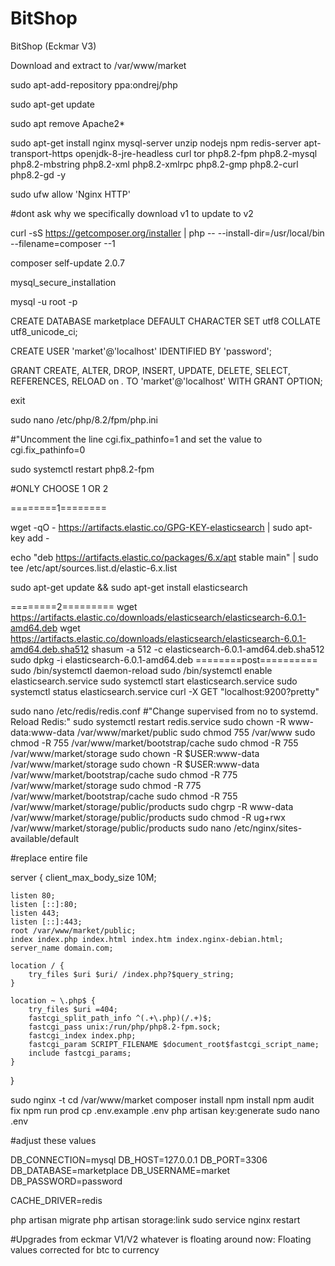 # BitShop
BitShop (Eckmar V3)

Download and extract to /var/www/market

sudo apt-add-repository ppa:ondrej/php

sudo apt-get update

sudo apt remove Apache2*

sudo apt-get install nginx mysql-server unzip nodejs npm redis-server apt-transport-https openjdk-8-jre-headless curl tor php8.2-fpm php8.2-mysql php8.2-mbstring php8.2-xml php8.2-xmlrpc php8.2-gmp php8.2-curl php8.2-gd -y

sudo ufw allow 'Nginx HTTP'

#dont ask why we specifically download v1 to update to v2

curl -sS https://getcomposer.org/installer | php -- --install-dir=/usr/local/bin --filename=composer --1

composer self-update 2.0.7

mysql_secure_installation

mysql -u root -p

CREATE DATABASE marketplace DEFAULT CHARACTER SET utf8 COLLATE utf8_unicode_ci;

CREATE USER 'market'@'localhost' IDENTIFIED BY 'password';

GRANT CREATE, ALTER, DROP, INSERT, UPDATE, DELETE, SELECT, REFERENCES, RELOAD on *.* TO 'market'@'localhost' WITH GRANT OPTION;

exit

sudo nano /etc/php/8.2/fpm/php.ini

#"Uncomment the line cgi.fix_pathinfo=1 and set the value to cgi.fix_pathinfo=0

sudo systemctl restart php8.2-fpm

#ONLY CHOOSE 1 OR 2

========1========

wget -qO - https://artifacts.elastic.co/GPG-KEY-elasticsearch | sudo apt-key add -

echo "deb https://artifacts.elastic.co/packages/6.x/apt stable main" | sudo tee /etc/apt/sources.list.d/elastic-6.x.list

sudo apt-get update && sudo apt-get install elasticsearch

========2=========
wget https://artifacts.elastic.co/downloads/elasticsearch/elasticsearch-6.0.1-amd64.deb
wget https://artifacts.elastic.co/downloads/elasticsearch/elasticsearch-6.0.1-amd64.deb.sha512
shasum -a 512 -c elasticsearch-6.0.1-amd64.deb.sha512 
sudo dpkg -i elasticsearch-6.0.1-amd64.deb
========post==========
sudo /bin/systemctl daemon-reload
sudo /bin/systemctl enable elasticsearch.service
sudo systemctl start elasticsearch.service
sudo systemctl status elasticsearch.service
curl -X GET "localhost:9200?pretty"

sudo nano /etc/redis/redis.conf
#"Change supervised from no to systemd. Reload Redis:"
sudo systemctl restart redis.service
sudo chown -R www-data:www-data /var/www/market/public
sudo chmod 755 /var/www
sudo chmod -R 755 /var/www/market/bootstrap/cache
sudo chmod -R 755 /var/www/market/storage
sudo chown -R $USER:www-data /var/www/market/storage
sudo chown -R $USER:www-data /var/www/market/bootstrap/cache
sudo chmod -R 775 /var/www/market/storage
sudo chmod -R 775 /var/www/market/bootstrap/cache
sudo chmod -R 755 /var/www/market/storage/public/products
sudo chgrp -R www-data /var/www/market/storage/public/products
sudo chmod -R ug+rwx /var/www/market/storage/public/products
sudo nano /etc/nginx/sites-available/default

#replace entire file

server {
    client_max_body_size 10M;

    listen 80;
    listen [::]:80;
    listen 443;
    listen [::]:443;
    root /var/www/market/public;
    index index.php index.html index.htm index.nginx-debian.html;
    server_name domain.com;

    location / {
        try_files $uri $uri/ /index.php?$query_string;
    }

    location ~ \.php$ {
        try_files $uri =404;
        fastcgi_split_path_info ^(.+\.php)(/.+)$;
        fastcgi_pass unix:/run/php/php8.2-fpm.sock;
        fastcgi_index index.php;
        fastcgi_param SCRIPT_FILENAME $document_root$fastcgi_script_name;
        include fastcgi_params;
    }
}

sudo nginx -t
cd /var/www/market
composer install
npm install
npm audit fix
npm run prod
cp .env.example .env
php artisan key:generate
sudo nano .env

#adjust these values

DB_CONNECTION=mysql
DB_HOST=127.0.0.1
DB_PORT=3306
DB_DATABASE=marketplace
DB_USERNAME=market
DB_PASSWORD=password

CACHE_DRIVER=redis


php artisan migrate
php artisan storage:link
sudo service nginx restart

#Upgrades from eckmar V1/V2 whatever is floating around now:
Floating values corrected for btc to currency
